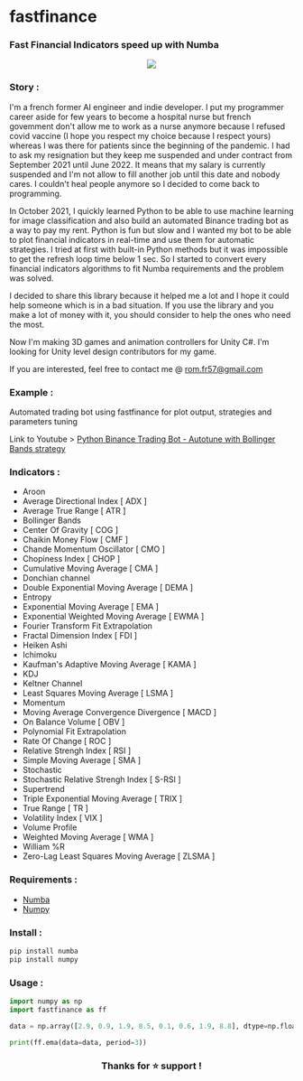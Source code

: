 # fastfinance

### **Fast Financial Indicators speed up with Numba**

<p align="center">
  <img src="https://imagizer.imageshack.com/img923/9808/uBE2M9.jpg" />
</p>

### **Story :**
I'm a french former AI engineer and indie developer. I put my programmer career aside for few years to become a hospital nurse but french govemment don't allow me to work as a nurse anymore because I refused covid vaccine (I hope you respect my choice because I respect yours) whereas I was there for patients since the beginning of the pandemic. I had to ask my resignation but they keep me suspended and under contract from September 2021 until June 2022. It means that my salary is currently suspended and I'm not allow to fill another job until this date and nobody cares. I couldn't heal people anymore so I decided to come back to programming.

In October 2021, I quickly learned Python to be able to use machine learning for image classification and also build an automated Binance trading bot as a way to pay my rent. Python is fun but slow and I wanted my bot to be able to plot financial indicators in real-time and use them for automatic strategies. I tried at first with built-in Python methods but it was impossible to get the refresh loop time below 1 sec. So I started to convert every financial indicators algorithms to fit Numba requirements and the problem was solved.

I decided to share this library because it helped me a lot and I hope it could help someone which is in a bad situation.
If you use the library and you make a lot of money with it, you should consider to help the ones who need the most.

Now I'm making 3D games and animation controllers for Unity C#. I'm looking for Unity level design contributors for my game.

If you are interested, feel free to contact me @ rom.fr57@gmail.com

### **Example :**
Automated trading bot using fastfinance for plot output, strategies and parameters tuning

Link to Youtube > [Python Binance Trading Bot - Autotune with Bollinger Bands strategy](https://www.youtube.com/watch?v=L5t6aFAETcg)

### **Indicators :**
- Aroon
- Average Directional Index [ ADX ]
- Average True Range [ ATR ]
- Bollinger Bands
- Center Of Gravity [ COG ]
- Chaikin Money Flow [ CMF ]
- Chande Momentum Oscillator [ CMO ]
- Chopiness Index [ CHOP ]
- Cumulative Moving Average [ CMA ]
- Donchian channel
- Double Exponential Moving Average [ DEMA ]
- Entropy
- Exponential Moving Average [ EMA ]
- Exponential Weighted Moving Average [ EWMA ]
- Fourier Transform Fit Extrapolation
- Fractal Dimension Index [ FDI ]
- Heiken Ashi
- Ichimoku
- Kaufman's Adaptive Moving Average [ KAMA ]
- KDJ
- Keltner Channel
- Least Squares Moving Average [ LSMA ]
- Momentum
- Moving Average Convergence Divergence [ MACD ]
- On Balance Volume [ OBV ]
- Polynomial Fit Extrapolation
- Rate Of Change [ ROC ]
- Relative Strengh Index [ RSI ]
- Simple Moving Average [ SMA ]
- Stochastic
- Stochastic Relative Strengh Index [ S-RSI ]
- Supertrend
- Triple Exponential Moving Average [ TRIX ]
- True Range [ TR ]
- Volatility Index [ VIX ]
- Volume Profile
- Weighted Moving Average [ WMA ]
- William %R
- Zero-Lag Least Squares Moving Average [ ZLSMA ]

### **Requirements :**
- [Numba](https://github.com/numba/numba)
- [Numpy](https://github.com/numpy/numpy)

### **Install :**
```python
pip install numba
pip install numpy
```

### **Usage :**
```python
import numpy as np
import fastfinance as ff

data = np.array([2.9, 0.9, 1.9, 8.5, 0.1, 0.6, 1.9, 8.8], dtype=np.float64)

print(ff.ema(data=data, period=3))
```

<h3 align="center">Thanks for ⭐ support !</h3>
